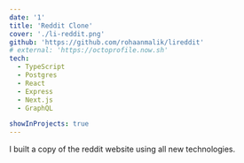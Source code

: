 ```yaml
---
date: '1'
title: 'Reddit Clone'
cover: './li-reddit.png'
github: 'https://github.com/rohaanmalik/lireddit'
# external: 'https://octoprofile.now.sh'
tech:
  - TypeScript
  - Postgres
  - React
  - Express
  - Next.js
  - GraphQL

showInProjects: true
---
```


I built a copy of the reddit website using all new technologies.
